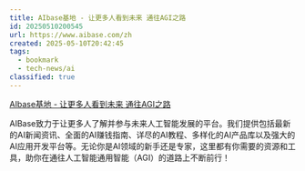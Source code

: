 ```yaml
---
title: AIbase基地 - 让更多人看到未来 通往AGI之路
id: 20250510200545
url: https://www.aibase.com/zh
created: 2025-05-10T20:42:45
tags:
  - bookmark
  - tech-news/ai
classified: true
---
```

[AIbase基地 - 让更多人看到未来 通往AGI之路](https://www.aibase.com/zh)

AIBase致力于让更多人了解并参与未来人工智能发展的平台。我们提供包括最新的AI新闻资讯、全面的AI赚钱指南、详尽的AI教程、多样化的AI产品库以及强大的AI应用开发平台等。无论你是AI领域的新手还是专家，这里都有你需要的资源和工具，助你在通往人工智能通用智能（AGI）的道路上不断前行！